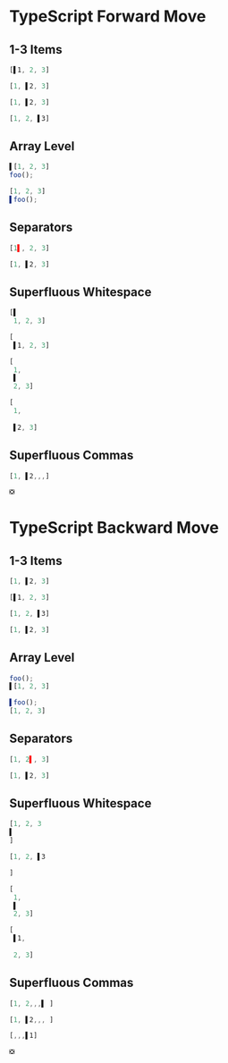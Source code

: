 # TypeScript Forward Move
## 1-3 Items
```typescript
[▌1, 2, 3]
```
```typescript
[1, ▌2, 3]
```

```typescript
[1, ▌2, 3]
```
```typescript
[1, 2, ▌3]
```

## Array Level
```typescript
▌[1, 2, 3]
foo();
```
```typescript
[1, 2, 3]
▌foo();
```


## Separators
```typescript
[1▌, 2, 3]
```
```typescript
[1, ▌2, 3]
```

## Superfluous Whitespace
```typescript
[▌
 1, 2, 3]
```
```typescript
[
 ▌1, 2, 3]
```

```typescript
[
 1,
 ▌ 
 2, 3]
```
```typescript
[
 1,
  
 ▌2, 3]
```

## Superfluous Commas
```typescript
[1, ▌2,,,]
```
```typescript
❎
```

# TypeScript Backward Move
## 1-3 Items
```typescript
[1, ▌2, 3]
```
```typescript
[▌1, 2, 3]
```

```typescript
[1, 2, ▌3]
```
```typescript
[1, ▌2, 3]
```

## Array Level
```typescript
foo();
▌[1, 2, 3]
```
```typescript
▌foo();
[1, 2, 3]
```


## Separators
```typescript
[1, 2▌, 3]
```
```typescript
[1, ▌2, 3]
```

## Superfluous Whitespace
```typescript
[1, 2, 3
▌
]
```
```typescript
[1, 2, ▌3

]
```

```typescript
[
 1,
 ▌ 
 2, 3]
```
```typescript
[
 ▌1,
  
 2, 3]
```

## Superfluous Commas
```typescript
[1, 2,,,▌ ]
```
```typescript
[1, ▌2,,, ]
```

```typescript
[,,,▌1]
```
```typescript
❎
```
